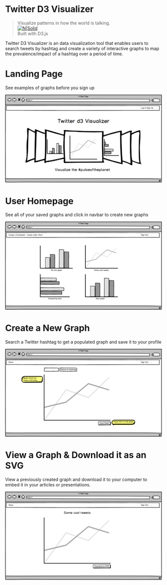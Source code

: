 # Twitter D3 Visualizer
> Visualize patterns in how the world is talking. <br>
[![N|Solid](http://krispo.github.io/angular-nvd3/img/icons/d3.png)]() <br>
Built with D3.js 

Twitter D3 Visualizer is an data visualization tool that enables users to search tweets by hashtag and create a variety of interactive graphs to map the prevalence/impact of a hashtag over a period of time. 

# Landing Page
See examples of graphs before you sign up

 ![Alt text](./public/assets/Landing_Page.png?raw=true "Title") 

# User Homepage
See all of your saved graphs and click in navbar to create new graphs

 ![Alt text](./public/assets/User_Home_Screen.png?raw=true "Title") 

# Create a New Graph
Search a Twitter hashtag to get a populated graph and save it to your profile

 ![Alt text](./public/assets/Create_New_Graph.png?raw=true "Title") 

# View a Graph & Download it as an SVG
View a previously created graph and download it to your computer to embed it in your articles or presentations. 

 ![Alt text](./public/assets/Saved_Graph.png?raw=true "Title") 
